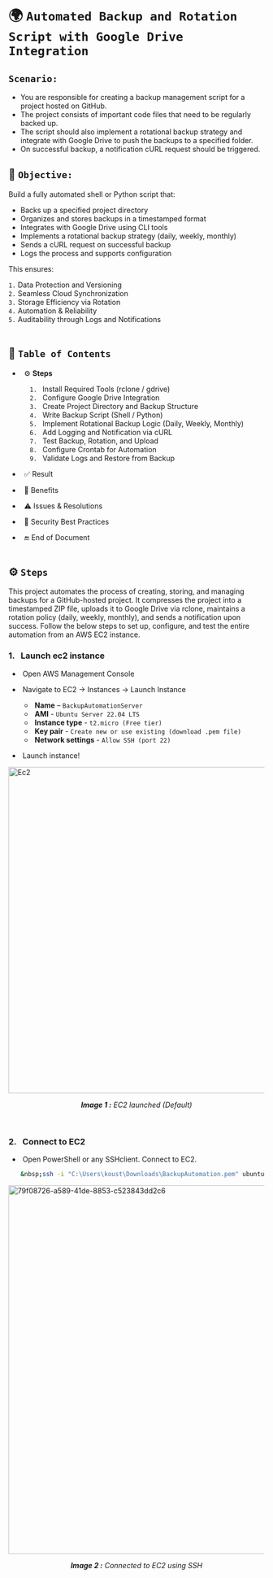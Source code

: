 # 🌍 `Automated Backup and Rotation Script with Google Drive Integration`

## `Scenario:`

-	You are responsible for creating a backup management script for a project hosted on GitHub. 
-	The project consists of important code files that need to be regularly backed up.
-	The script should also implement a rotational backup strategy and integrate with Google Drive to push the backups to a specified folder. 
-	On successful backup, a notification cURL request should be triggered.

## 🎯 `Objective:`
Build a fully automated shell or Python script that: 
-	Backs up a specified project directory 
-	Organizes and stores backups in a timestamped format 
-	Integrates with Google Drive using CLI tools 
-	Implements a rotational backup strategy (daily, weekly, monthly) 
-	Sends a cURL request on successful backup 
-	Logs the process and supports configuration

This ensures: <br>

  `1.` Data Protection and Versioning <br>
  `2.` Seamless Cloud Synchronization <br>
  `3.` Storage Efficiency via Rotation <br>
  `4.` Automation & Reliability <br>
  `5.` Auditability through Logs and Notifications <br>
<br>

## 📑 `Table of Contents` <br>

- &ensp;⚙️ **Steps**
  
    &ensp;&ensp;  `1.` &ensp;Install Required Tools (rclone / gdrive) <br>
    &ensp;&ensp;  `2.` &ensp;Configure Google Drive Integration <br>
    &ensp;&ensp;  `3.` &ensp;Create Project Directory and Backup Structure <br>
    &ensp;&ensp;  `4.` &ensp;Write Backup Script (Shell / Python) <br>
    &ensp;&ensp;  `5.` &ensp;Implement Rotational Backup Logic (Daily, Weekly, Monthly) <br>
    &ensp;&ensp;  `6.` &ensp;Add Logging and Notification via cURL <br>
    &ensp;&ensp;  `7.` &ensp;Test Backup, Rotation, and Upload <br>
    &ensp;&ensp;  `8.` &ensp;Configure Crontab for Automation <br>
    &ensp;&ensp;  `9.` &ensp;Validate Logs and Restore from Backup <br> 
- &ensp;✅ Result
- &ensp;🌟 Benefits
- &ensp;⚠️ Issues & Resolutions
- &ensp;🔐 Security Best Practices 
- &ensp;🔚 End of Document
<br><br>


## ⚙️ `Steps`

This project automates the process of creating, storing, and managing backups for a GitHub-hosted project.
It compresses the project into a timestamped ZIP file, uploads it to Google Drive via rclone, maintains a rotation policy (daily, weekly, monthly), and sends a notification upon success.
Follow the below steps to set up, configure, and test the entire automation from an AWS EC2 instance.

### 1. &ensp;**Launch ec2 instance** <br>

  - &nbsp;Open AWS Management Console
  - &nbsp;Navigate to EC2 → Instances → Launch Instance
    
      - &nbsp;**Name** – `BackupAutomationServer`
      - &nbsp;**AMI** - `Ubuntu Server 22.04 LTS`
      - &nbsp;**Instance type** - `t2.micro (Free tier)`
      - &nbsp;**Key pair** - `Create new or use existing (download .pem file)`
      - &nbsp;**Network settings** - `Allow SSH (port 22)`
        
- &nbsp;Launch instance!

<img width="1366" height="642" alt="Ec2" src="https://github.com/user-attachments/assets/31ca166f-e52a-4419-91f2-285160064374" />
<p align="center">
  <i><strong>Image 1 :</strong> EC2 launched (Default) </i>
</p>
<br>

### 2. &ensp;**Connect to EC2** <br>

 - &nbsp;Open PowerShell or any SSHclient. Connect to EC2.

   ```bash
   &nbsp;ssh -i "C:\Users\koust\Downloads\BackupAutomation.pem" ubuntu@13.215.185.143
   ```
   
<img width="1366" height="725" alt="79f08726-a589-41de-8853-c523843dd2c6" src="https://github.com/user-attachments/assets/6e22425d-f933-49c3-b39e-dba7f7682f48" />
<p align="center">
  <i><strong>Image 2 :</strong> Connected to EC2 using SSH </i>
</p>
<br>

